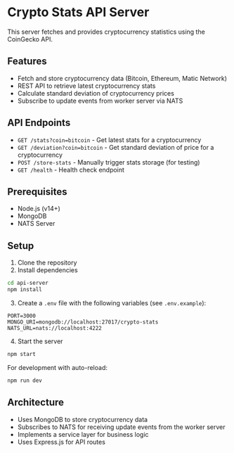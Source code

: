 # Crypto Stats API Server

This server fetches and provides cryptocurrency statistics using the CoinGecko API.

## Features

- Fetch and store cryptocurrency data (Bitcoin, Ethereum, Matic Network)
- REST API to retrieve latest cryptocurrency stats
- Calculate standard deviation of cryptocurrency prices
- Subscribe to update events from worker server via NATS

## API Endpoints

- `GET /stats?coin=bitcoin` - Get latest stats for a cryptocurrency
- `GET /deviation?coin=bitcoin` - Get standard deviation of price for a cryptocurrency
- `POST /store-stats` - Manually trigger stats storage (for testing)
- `GET /health` - Health check endpoint

## Prerequisites

- Node.js (v14+)
- MongoDB
- NATS Server

## Setup

1. Clone the repository
2. Install dependencies

```bash
cd api-server
npm install
```

3. Create a `.env` file with the following variables (see `.env.example`):

```
PORT=3000
MONGO_URI=mongodb://localhost:27017/crypto-stats
NATS_URL=nats://localhost:4222
```

4. Start the server

```bash
npm start
```

For development with auto-reload:

```bash
npm run dev
```

## Architecture

- Uses MongoDB to store cryptocurrency data
- Subscribes to NATS for receiving update events from the worker server
- Implements a service layer for business logic
- Uses Express.js for API routes 